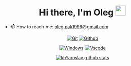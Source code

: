 <h1 align="center">Hi there, I'm <a target="_blank">Oleg</a> 
<img src="https://github.com/blackcater/blackcater/raw/main/images/Hi.gif" height="32"/></h1>

- 📫 How to reach me: oleg.pak1996@gmail.com

<div align="center">

[![Git](https://img.shields.io/badge/git-20232A?style=for-the-badge&logo=git)](https://github.com/OlegPark)
[![Github](https://img.shields.io/badge/github-20232A?style=for-the-badge&logo=github)](https://github.com/OlegPark)


</div>

<div align="center">
  
[![Windows](https://img.shields.io/badge/Windows-20232A?style=for-the-badge&logo=windows)](https://github.com/OlegPark)
[![Vscode](https://img.shields.io/badge/Vscode-20232A?style=for-the-badge&logo=visualstudio)](https://github.com/OlegPark)

</div>

<div align="center">

[![khYaroslav github stats](https://github-readme-stats.vercel.app/api/top-langs/?username=OlegPark&theme=highcontrast&langs_count=20&layout=compact)](https://github.com/OlegPark)

</div>

